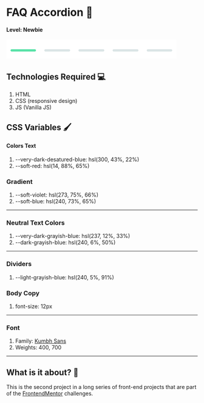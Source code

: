 # FAQ Accordion 💬

#### Level: Newbie  
![image info](./level.png)

## Technologies Required 💻

1. HTML
2. CSS (responsive design)
3. JS (Vanilla JS)

## CSS Variables 🖌

#### Colors Text

1. --very-dark-desatured-blue: hsl(300, 43%, 22%)
2. --soft-red: hsl(14, 88%, 65%)

### Gradient

1. --soft-violet: hsl(273, 75%, 66%)
2. --soft-blue: hsl(240, 73%, 65%)

---

### Neutral Text Colors

1. --very-dark-grayish-blue: hsl(237, 12%, 33%)
2. --dark-grayish-blue: hsl(240, 6%, 50%)

---

### Dividers

1. --light-grayish-blue: hsl(240, 5%, 91%)

### Body Copy

1. font-size: 12px

--- 

### Font

1. Family: [Kumbh Sans](https://fonts.google.com/specimen/Kumbh+Sansps://fonts.google.com/speciment/Spartan)
2. Weights: 400, 700

---

## What is it about? 🤔

This is the second project in a long series of front-end projects that are part of the [FrontendMentor](https://www.frontendmentor.io/challenges) challenges.
